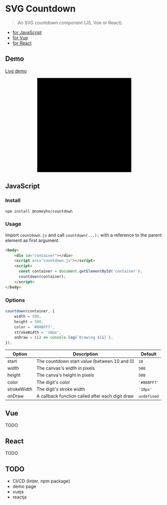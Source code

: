# SVG Countdown
> An SVG countdown component (JS, Vue or React).

* [for JavaScript](#JavaScript)
* [for Vue](#Vue)
* [for React](#React)

## Demo
[Live demo](https://nomeyho.github.io/countdown/)

<p align="center">
    <img src="docs/video.gif" width="300">
</p>

## JavaScript

### Install
```
npm install @nomeyho/countdown
```

### Usage
Import `countdown.js` and call `countdown(...);` with 
a reference to the parent element as first argument.

```html
<body>
    <div id="container"></div>
    <script src="countdown.js"></script>
    <script>
      const container = document.getElementById('container');
      countdown(container);
    </script>
</body>
```

### Options
```javascript
countdown(container, {
    width = 500,
    height = 500,
    color = '#888FF7',
    strokeWidth = '10px',
    onDraw = (i) => console.log(`Drawing ${i}`),
});
```
| Option | Description | Default |
|---|---|---|
| start | The countdown start value (between 10 and 0) | `10` |
| width | The canvas's width in pixels | `500` |
| height | The canva's height in pixels | `500` | 
| color | The digit's color | `'#888FF7'` |
| strokeWidth | The digit's stroke width | `'10px'` |
| onDraw | A callback function called after each digit draw | `undefined` |

## Vue
TODO

## React
TODO

## TODO
- CI/CD (linter, npm package)
- demo page
- vuejs
- reactjs
